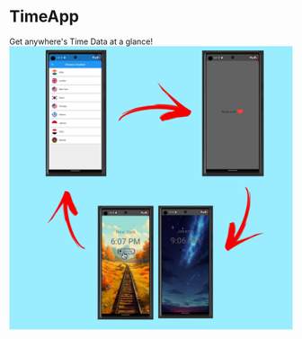 # TimeApp
 Get anywhere's Time Data at a glance!
 ![New LOGO ](https://github.com/yash-raj10/World-Time-App/blob/main/images/Picsart_23-07-16_01-30-01-045.jpg)
